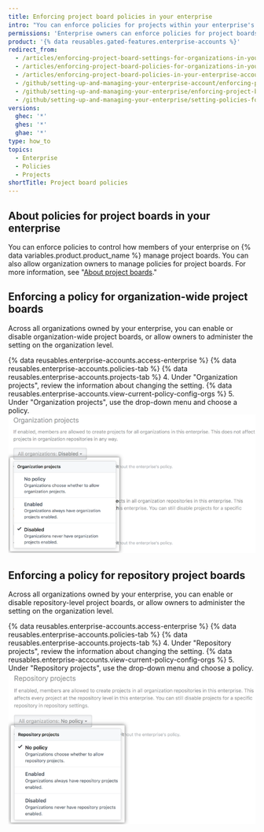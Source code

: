 ```yaml
---
title: Enforcing project board policies in your enterprise
intro: "You can enforce policies for projects within your enterprise's organizations, or allow policies to be set in each organization."
permissions: 'Enterprise owners can enforce policies for project boards in an enterprise.'
product: '{% data reusables.gated-features.enterprise-accounts %}'
redirect_from:
  - /articles/enforcing-project-board-settings-for-organizations-in-your-business-account/
  - /articles/enforcing-project-board-policies-for-organizations-in-your-enterprise-account/
  - /articles/enforcing-project-board-policies-in-your-enterprise-account
  - /github/setting-up-and-managing-your-enterprise-account/enforcing-project-board-policies-in-your-enterprise-account
  - /github/setting-up-and-managing-your-enterprise/enforcing-project-board-policies-in-your-enterprise-account
  - /github/setting-up-and-managing-your-enterprise/setting-policies-for-organizations-in-your-enterprise-account/enforcing-project-board-policies-in-your-enterprise-account
versions:
  ghec: '*'
  ghes: '*'
  ghae: '*'
type: how_to
topics:
  - Enterprise
  - Policies
  - Projects
shortTitle: Project board policies
---
```


## About policies for project boards in your enterprise

You can enforce policies to control how members of your enterprise on {% data variables.product.product_name %} manage project boards. You can also allow organization owners to manage policies for project boards. For more information, see "[About project boards](/issues/organizing-your-work-with-project-boards/managing-project-boards/about-project-boards)."

## Enforcing a policy for organization-wide project boards

Across all organizations owned by your enterprise, you can enable or disable organization-wide project boards, or allow owners to administer the setting on the organization level.

{% data reusables.enterprise-accounts.access-enterprise %}
{% data reusables.enterprise-accounts.policies-tab %}
{% data reusables.enterprise-accounts.projects-tab %}
4. Under "Organization projects", review the information about changing the setting. {% data reusables.enterprise-accounts.view-current-policy-config-orgs %}
5. Under "Organization projects", use the drop-down menu and choose a policy.
  ![Drop-down menu with organization project board policy options](/assets/images/help/business-accounts/organization-projects-policy-drop-down.png)

## Enforcing a policy for repository project boards

Across all organizations owned by your enterprise, you can enable or disable repository-level project boards, or allow owners to administer the setting on the organization level.

{% data reusables.enterprise-accounts.access-enterprise %}
{% data reusables.enterprise-accounts.policies-tab %}
{% data reusables.enterprise-accounts.projects-tab %}
4. Under "Repository projects", review the information about changing the setting. {% data reusables.enterprise-accounts.view-current-policy-config-orgs %}
5. Under "Repository projects", use the drop-down menu and choose a policy.
  ![Drop-down menu with repository project board policy options](/assets/images/help/business-accounts/repository-projects-policy-drop-down.png)
